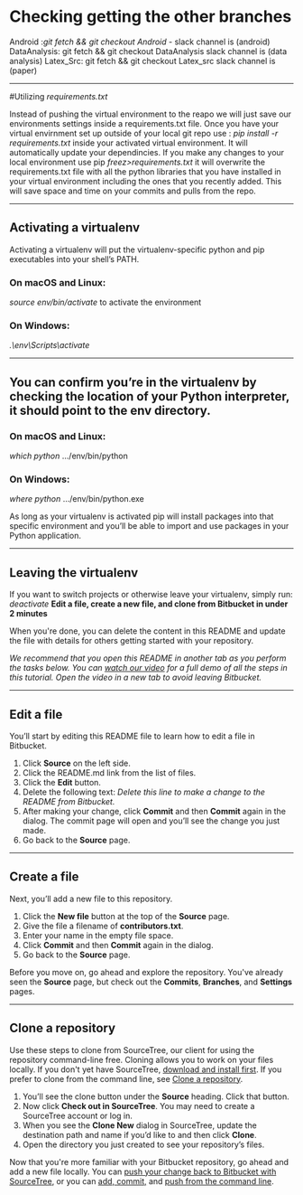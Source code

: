 # Checking getting the other  branches 
Android :*git fetch && git checkout Android* - slack channel is (android)
DataAnalysis: git fetch && git checkout DataAnalysis slack channel is (data analysis)
Latex_Src: git fetch && git checkout Latex_src slack channel is (paper)

---

#Utilizing *requirements.txt*

Instead of pushing the virtual environment to the reapo we will just save our environments settings inside a requirements.txt file. Once you have your virtual envirnment set up outside of your local git repo
use : *pip install -r requirements.txt* inside your activated virtual environment. It will automatically update your dependincies. If you make any changes to your local environment use pip *freez>requirements.txt* it will overwrite the requirements.txt file with all the python libraries that you have installed in your virtual environment including the ones that you recently added. This will save space and time on your commits and pulls from the repo.

---



## Activating a virtualenv
 
Activating a virtualenv will put the virtualenv-specific python and pip executables into your shell’s PATH.

### On macOS and Linux:

*source env/bin/activate* to activate the environment

### On Windows:

*.\env\Scripts\activate*

---

## You can confirm you’re in the virtualenv by checking the location of your Python interpreter, it should point to the env directory.

### On macOS and Linux:

*which python*
.../env/bin/python

### On Windows:

*where python*
.../env/bin/python.exe

As long as your virtualenv is activated pip will install packages into that specific environment and you’ll be able to import and use packages in your Python application.

---

## Leaving the virtualenv
If you want to switch projects or otherwise leave your virtualenv, simply run:
*deactivate*
**Edit a file, create a new file, and clone from Bitbucket in under 2 minutes**

When you're done, you can delete the content in this README and update the file with details for others getting started with your repository.

*We recommend that you open this README in another tab as you perform the tasks below. You can [watch our video](https://youtu.be/0ocf7u76WSo) for a full demo of all the steps in this tutorial. Open the video in a new tab to avoid leaving Bitbucket.*

---

## Edit a file

You’ll start by editing this README file to learn how to edit a file in Bitbucket.

1. Click **Source** on the left side.
2. Click the README.md link from the list of files.
3. Click the **Edit** button.
4. Delete the following text: *Delete this line to make a change to the README from Bitbucket.*
5. After making your change, click **Commit** and then **Commit** again in the dialog. The commit page will open and you’ll see the change you just made.
6. Go back to the **Source** page.

---

## Create a file

Next, you’ll add a new file to this repository.

1. Click the **New file** button at the top of the **Source** page.
2. Give the file a filename of **contributors.txt**.
3. Enter your name in the empty file space.
4. Click **Commit** and then **Commit** again in the dialog.
5. Go back to the **Source** page.

Before you move on, go ahead and explore the repository. You've already seen the **Source** page, but check out the **Commits**, **Branches**, and **Settings** pages.

---

## Clone a repository

Use these steps to clone from SourceTree, our client for using the repository command-line free. Cloning allows you to work on your files locally. If you don't yet have SourceTree, [download and install first](https://www.sourcetreeapp.com/). If you prefer to clone from the command line, see [Clone a repository](https://confluence.atlassian.com/x/4whODQ).

1. You’ll see the clone button under the **Source** heading. Click that button.
2. Now click **Check out in SourceTree**. You may need to create a SourceTree account or log in.
3. When you see the **Clone New** dialog in SourceTree, update the destination path and name if you’d like to and then click **Clone**.
4. Open the directory you just created to see your repository’s files.

Now that you're more familiar with your Bitbucket repository, go ahead and add a new file locally. You can [push your change back to Bitbucket with SourceTree](https://confluence.atlassian.com/x/iqyBMg), or you can [add, commit,](https://confluence.atlassian.com/x/8QhODQ) and [push from the command line](https://confluence.atlassian.com/x/NQ0zDQ).